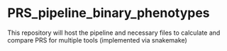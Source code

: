 # PRS_pipeline_binary_phenotypes
This repository will host the pipeline and necessary files to calculate and compare PRS for multiple tools  (implemented via snakemake)
